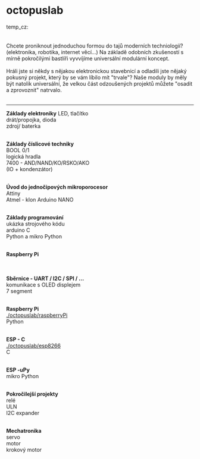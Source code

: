 # octopuslab
temp_cz:<br />
<br /><br />
Chcete proniknout jednoduchou formou do tajů moderních techniologií?
(elektronika, robotika, internet věcí...) Na základě odobních zkušeností
s mírně pokročilými bastlíři vyvvíjíme universální modulární koncept.
<br /><br />
Hráli jste si někdy s nějakou elektronickou stavebnicí
a odladili jste nějaký pokusný projekt, který by se vám líbilo mít "trvale"?
Naše moduly by měly být natolik universální, že velkou část odzoušených projektů
můžete "osadit a zprovoznit" natrvalo.<br /><br />


<hr />

<b>Základy elektroniky</b>
LED, tlačítko<br />
drát/propojka, dioda<br />
zdroj/ baterka<br />
<br />

<b>Základy číslicové techniky</b><br />
BOOL 0/1<br />
logická hradla<br />
7400 - AND/NAND/KO/RSKO/AKO<br /> 
(IO + kondenzátor)<br />
<br />

<b>Úvod do jednočipových mikroporocesor</b><br />
Attiny<br />
Atmel - klon Arduino NANO<br />
<br />

<b>Základy programování</b><br />
ukázka strojového kódu<br />
arduino C<br />
Python a mikro Python<br />
<br />

<b>Raspberry Pi</b><br />
<br />

<br /><b>Sběrnice - UART / I2C / SPI / ...</b><br />
komunikace s OLED displejem<br />
7 segment<br />
<br />

<b>Raspberry Pi</b><br />
<a href=https://github.com/octopusengine/octopuslab/tree/master/rpi-python>./octopuslab/raspberryPi</a><br />
Python<br />
<br />

<b>ESP - C</b><br />
<a href=https://github.com/octopusengine/octopuslab/tree/master/esp8266>./octopuslab/esp8266</a><br />
C<br />
<br />

<b>ESP -uPy</b><br />
mikro Python<br />
<br />

<b>Pokročilejší projekty</b><br />
relé<br />
ULN<br />
I2C expander<br />
<br />

<b>Mechatronika</b><br />
servo<br />
motor<br />
krokový motor<br />
<br />



